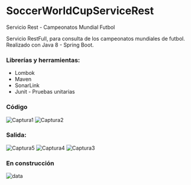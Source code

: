 # SoccerWorldCupServiceRest
Servicio Rest - Campeonatos Mundial Futbol 

Servicio RestFull, para consulta de los campeonatos mundiales de futbol. Realizado con Java 8 - Spring Boot.

### Librerías y herramientas:

* Lombok
* Maven
* SonarLink
* Junit - Pruebas unitarias
 
### Código

![Captura1](https://user-images.githubusercontent.com/7141537/69489064-2d116800-0e41-11ea-85f4-f6415bfaee82.PNG)
![Captura2](https://user-images.githubusercontent.com/7141537/69489065-2d116800-0e41-11ea-9f7a-9297baf1f5f4.PNG)

### Salida:

![Captura5](https://user-images.githubusercontent.com/7141537/69489063-2d116800-0e41-11ea-9632-b64ae7c3a38b.PNG)
![Captura4](https://user-images.githubusercontent.com/7141537/69489062-2d116800-0e41-11ea-89fe-54b472f64a9a.PNG)
![Captura3](https://user-images.githubusercontent.com/7141537/69489061-2c78d180-0e41-11ea-952f-244cc081d8f4.PNG)

### En construcción 

![data](https://user-images.githubusercontent.com/7141537/48297627-294fb500-e47b-11e8-9d9c-4b184aefd012.png)
